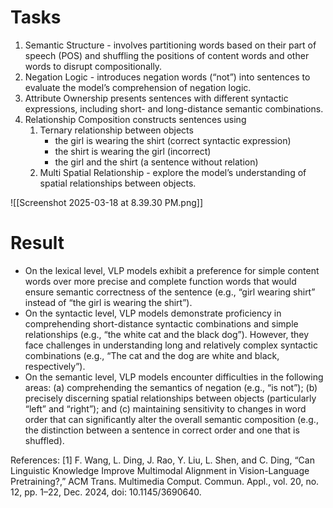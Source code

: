 
# Tasks
1. Semantic Structure - involves partitioning words based on their part of speech (POS) and shuffling the positions of content words and other words to disrupt compositionally.
2. Negation Logic - introduces negation words (“not”) into sentences to evaluate the model’s comprehension of negation logic. 
3. Attribute Ownership presents sentences with different syntactic expressions, including short- and long-distance semantic combinations.
4. Relationship Composition constructs sentences using
	1. Ternary relationship between objects
		- the girl is wearing the shirt (correct syntactic expression)
		- the shirt is wearing the girl (incorrect)
		- the girl and the shirt (a sentence without relation)
	2. Multi Spatial Relationship - explore the model’s understanding of spatial relationships between objects.

![[Screenshot 2025-03-18 at 8.39.30 PM.png]]
# Result

- On the lexical level, VLP models exhibit a preference for simple content words over more precise and complete function words that would ensure semantic correctness of the sentence (e.g., “girl wearing shirt” instead of “the girl is wearing the shirt”).
- On the syntactic level, VLP models demonstrate proficiency in comprehending short-distance syntactic combinations and simple relationships (e.g., “the white cat and the black dog”). However, they face challenges in understanding long and relatively complex syntactic combinations (e.g., “The cat and the dog are white and black, respectively”).
- On the semantic level, VLP models encounter difficulties in the following areas: (a) comprehending the semantics of negation (e.g., “is not”); (b) precisely discerning spatial relationships between objects (particularly “left” and “right”); and (c) maintaining sensitivity to changes in word order that can significantly alter the overall semantic composition (e.g., the distinction between a sentence in correct order and one that is shuffled).


References:
[1] F. Wang, L. Ding, J. Rao, Y. Liu, L. Shen, and C. Ding, “Can Linguistic Knowledge Improve Multimodal Alignment in Vision-Language Pretraining?,” ACM Trans. Multimedia Comput. Commun. Appl., vol. 20, no. 12, pp. 1–22, Dec. 2024, doi: 10.1145/3690640.

